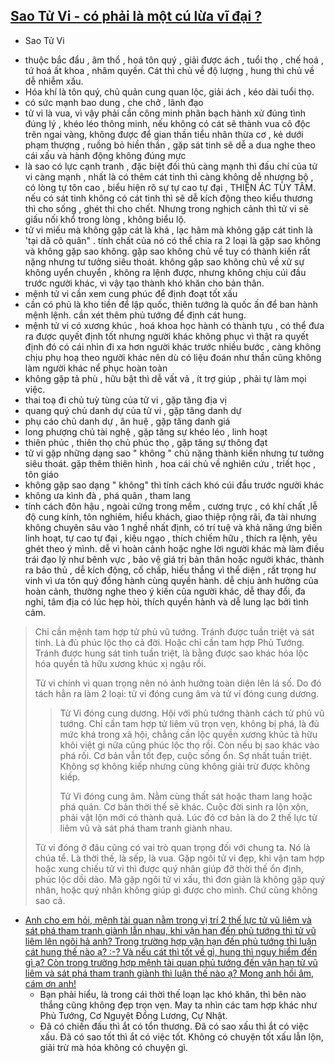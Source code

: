 ## [Sao Tử Vi - có phải là một cú lừa vĩ đại ?](https://lyso.vn/hoi-tu-vi/sao-tu-vi-co-phai-la-mot-cu-lua-vi-dai-t97186.html)
- Sao Tử Vi
+ thuộc bắc đẩu , âm thổ , hoá tôn quý , giải được ách , tuổi thọ , chế hoá , tứ hoá ất khoa , nhâm quyền. Cát thì chủ về độ lượng , hung thì chủ về dễ nhiễm xấu.
+ Hóa khí là tôn quý, chủ quản cung quan lộc, giải ách , kéo dài tuổi thọ.
+ có sức mạnh bao dung , che chở , lãnh đạo
+ tử vi là vua, vì vậy phải cần công minh phân bạch hành xử đúng tình đúng lý , khéo léo thông minh, nếu không có cát sẽ thành vua cô độc trên ngai vàng, không được để gian thần tiểu nhân thừa cơ , kẻ dưới phạm thượng , ruồng bỏ hiền thần , gặp sát tinh sẽ dễ a dua nghe theo cái xấu và hành động không đúng mực
+ là sao có lực cạnh tranh , đặc biệt đối thủ càng mạnh thì đấu chí của tử vi càng mạnh , nhất là có thêm cát tinh thì càng không dễ nhượng bộ , có lòng tự tôn cao , biểu hiện rõ sự tự cao tự đại , THIỆN ÁC TÙY TÂM. nếu có sát tinh không có cát tinh thì sẽ dễ kích động theo kiểu thương thì cho sống , ghét thi cho chết. Nhưng trong nghịch cảnh thì tử vi sẽ giấu nối khổ trong lòng , không biểu lộ.
+ tử vi miếu mà không gặp cát là khá , lạc hãm mà không gặp cát tinh là 'tại dã cô quân" . tính chất của nó có thể chia ra 2 loại là gặp sao không và không gặp sao không. gặp sao không chủ về tuy có thành kiến rất nặng nhưng tư tưởng siêu thoát. không gặp sao không chủ về xử sự không uyển chuyển , không ra lệnh được, nhưng không chịu cúi đầu trước người khác, vì vậy tạo thành khó khăn cho bản thân.
+ mệnh tử vi cần xem cung phúc để định đoạt tốt xấu
+ cần có phủ là kho tiền để lập quốc, thiên tướng là quốc ấn để ban hành mệnh lệnh. cần xét thêm phủ tướng để định cát hung.
+ mệnh tử vi có xương khúc , hoá khoa học hành có thành tựu , có thể đưa ra được quyết định tốt nhưng người khác không phục vì thật ra quyết định đó có cái nhìn đi xa hơn người khác trước nhiều bước , càng không chịu phụ hoạ theo người khác nên dù có liệu đoán như thần cũng không làm người khác nể phục hoàn toàn
+ không gặp tả phù , hữu bật thì dễ vất vả , ít trợ giúp , phải tự làm mọi việc.
+ thai toạ đi chủ tuỳ tùng của tử vi , gặp tăng địa vị
+ quang quý chủ danh dự của tử vi , gặp tăng danh dự
+ phụ cáo chủ danh dự , ân huệ , gặp tăng danh giá
+ long phượng chủ tài nghệ , gặp tăng sự khéo léo , linh hoạt
+ thiên phúc , thiên thọ chủ phúc thọ , gặp tăng sự thông đạt
+ tử vi gặp những dạng sao " không " chủ nặng thành kiến nhưng tư tưởng siêu thoát. gặp thêm thiên hình , hoa cái chủ về nghiên cứu , triết học , tôn giáo
+ không gặp sao dạng " không" thì tính cách khó cúi đầu trước người khác
+ không ưa kình đà , phá quân , tham lang
+ tính cách đôn hậu , ngoài cứng trong mềm , cương trực , có khí chất ,lễ độ cung kính, tôn nghiêm, hiểu khách, giao thiệp rộng rãi, đa tài nhưng không chuyên sâu vào 1 nghề nhất định, có trí tuệ và khả năng ứng biến linh hoạt, tự cao tự đại , kiêu ngạo , thích chiếm hữu , thích ra lệnh, yêu ghét theo ý mình. dễ vì hoàn cảnh hoặc nghe lời người khác mà làm điều trái đạo lý như bênh vực , bảo vệ giá trị bản thân hoặc người khác, thành ra bảo thủ , dễ kích động, cố chấp, hiếu thắng vì thể diện , rất trọng hư vinh vì ưa tôn quý đồng hành cùng quyền hành. dễ chịu ảnh hưởng của hoàn cảnh, thường nghe theo ý kiến của người khác, dễ thay đổi, đa nghi, tâm địa có lúc hẹp hòi, thích quyền hành và dễ lung lạc bởi tình cảm.

> Chỉ cần mệnh tam hợp tử phủ vũ tướng. Tránh được tuần triệt và sát tinh. Là đủ phúc lộc thọ cả đời.
Hoặc chỉ cần tam hợp Phủ Tướng. Tránh được hung sát tinh tuần triệt, là bằng được sao khác hóa lộc hóa quyền tả hữu xương khúc xị ngậu rồi.
>
> Tử vi chính vì quan trọng nên nó ảnh hưởng toàn diện lên lá số. Do đó tách hẳn ra làm 2 loại: tử vi đóng cung âm và tử vi đóng cung dương.
>> Tử Vi đóng cung dương. Hội với phủ tướng thành cách tử phủ vũ tướng. Chỉ cần tam hợp tử liêm vũ trọn vẹn, không bị phá, là đủ mức khá trong xã hội, chẳng cần lộc quyền xương khúc tả hữu khôi việt gì nữa cũng phúc lộc thọ rồi.
  Còn nếu bị sao khác vào phá rối. Cơ bản vẫn tốt đẹp, cuộc sống ổn.
  Sợ nhất tuần triệt. Không sợ không kiếp nhưng cũng không giải trừ được không kiếp.
>>
>> Tử Vi đóng cung âm. Nằm cùng thất sát hoặc tham lang hoặc phá quân. Cơ bản thời thế sẽ khác. Cuộc đời sinh ra lộn xộn, phải vật lộn mới có thành quả. Lúc đó cơ bản là do 2 thế lực tử liêm vũ và sát phá tham tranh giành nhau.
>
> Tử vi đóng ở đâu cũng có vai trò quan trọng đối với chung ta. Nó là chúa tể. Là thời thế, là sếp, là vua.
Gặp ngôi tử vi đẹp, khi vận tam hợp hoặc xung chiếu tử vi thì được quý nhân giúp đỡ thời thế ổn định, phúc lộc dồi dào. Mà gặp ngôi tử vi xấu, thì đơn giản là không gặp quý nhân, hoặc quý nhân không giúp gì được cho mình. Chứ cũng không sao cả.

- [Anh cho em hỏi, mệnh tài quan nằm trong vị trí 2 thế lực tử vũ liêm và sát phá tham tranh giành lẫn nhau, khi vận hạn đến phủ tướng thì tử vũ liêm lên ngôi hả anh? Trong trường hợp vận hạn đến phủ tướng thì luận cát hung thế nào ạ? :-? Và nếu cát thì tốt về gì, hung thì nguy hiểm đến gì ạ?
Còn trong trường hợp mệnh tài quan phủ tướng đến vận hạn tử vũ liêm và sát phá tham tranh giành thì luận thế nào ạ?
Mong anh hồi âm, cám ơn anh!](https://lyso.vn/hoi-tu-vi/sao-tu-vi-co-phai-la-mot-cu-lua-vi-dai-t97186-10.html)
  - Bạn phải hiểu, là trong cái thời thế loạn lạc khó khăn, thì bên nào thắng cũng không đẹp trọn vẹn.
    May ta nhìn các tam hợp khác như Phủ Tướng, Cơ Nguyệt Đồng Lương, Cự Nhật.
  - Đã có chiến đấu thì ắt có tổn thương. Đã có sao xấu thì ắt có việc xấu. Đã có sao tốt thì ắt có việc tốt. Không có chuyện tốt xấu lẫn lộn, giải trừ mà hóa không có chuyện gì.
  